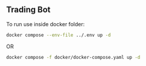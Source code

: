 ## Trading Bot

To run use inside docker folder:

```sh
docker compose --env-file ../.env up -d
```

OR

```sh
docker compose -f docker/docker-compose.yaml up -d
```
